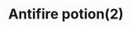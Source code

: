 ---
layout: item
title: Antifire potion(2)
item-id: 2456
datatable: true
id: 2456
name: "Antifire potion(2)"
members: true
lowalch: 79
highalch: 118
examine: "2 doses of anti-firebreath potion."
monsters:
  - id: 2267
    name: "Dagannoth Rex"
    members: true
    combat_level: 303
    wiki_url: "https://oldschool.runescape.wiki/w/Dagannoth_Rex"
    drops:
      - quantity: "1"
        rarity: 0.0078125
    image: "https://oldschool.runescape.wiki/images/thumb/1/1b/Dagannoth_Rex.png/1200px-Dagannoth_Rex.png?a99a9"
---
